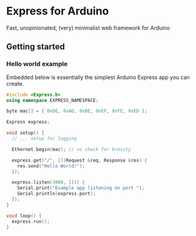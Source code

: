# Express for Arduino
Fast, unopinionated, (very) minimalist web framework for Arduino

## Getting started

### Hello world example

Embedded below is essentially the simplest Arduino Express app you can create. 

```cpp
#include <Express.h>
using namespace EXPRESS_NAMESPACE;

byte mac[] = { 0xDE, 0xAD, 0xBE, 0xEF, 0xFE, 0xED };

Express express;

void setup() {
  // ... setup for logging

  Ethernet.begin(mac); // no check for brevity

  express.get("/", [](Request &req, Response &res) {
    res.send("Hello World!");
  });

  express.listen(3000, []() {
    Serial.print("Example app listening on port ");
    Serial.println(express.port);
  });
}

void loop() {
  express.run();
}
```
